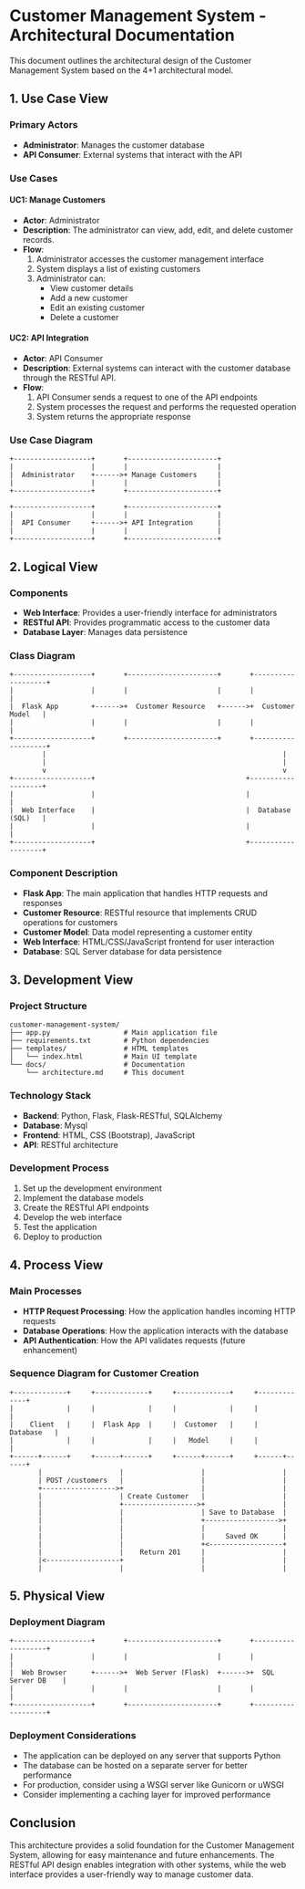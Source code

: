 # Customer Management System - Architectural Documentation

This document outlines the architectural design of the Customer Management System based on the 4+1 architectural model.

## 1. Use Case View

### Primary Actors
- **Administrator**: Manages the customer database
- **API Consumer**: External systems that interact with the API

### Use Cases

#### UC1: Manage Customers
- **Actor**: Administrator
- **Description**: The administrator can view, add, edit, and delete customer records.
- **Flow**:
  1. Administrator accesses the customer management interface
  2. System displays a list of existing customers
  3. Administrator can:
     - View customer details
     - Add a new customer
     - Edit an existing customer
     - Delete a customer

#### UC2: API Integration
- **Actor**: API Consumer
- **Description**: External systems can interact with the customer database through the RESTful API.
- **Flow**:
  1. API Consumer sends a request to one of the API endpoints
  2. System processes the request and performs the requested operation
  3. System returns the appropriate response

### Use Case Diagram
```
+-------------------+       +----------------------+
|                   |       |                      |
|  Administrator    +------>+ Manage Customers     |
|                   |       |                      |
+-------------------+       +----------------------+
                            
+-------------------+       +----------------------+
|                   |       |                      |
|  API Consumer     +------>+ API Integration      |
|                   |       |                      |
+-------------------+       +----------------------+
```

## 2. Logical View

### Components
- **Web Interface**: Provides a user-friendly interface for administrators
- **RESTful API**: Provides programmatic access to the customer data
- **Database Layer**: Manages data persistence

### Class Diagram
```
+-------------------+       +----------------------+       +-------------------+
|                   |       |                      |       |                   |
|  Flask App        +------>+  Customer Resource   +------>+  Customer Model   |
|                   |       |                      |       |                   |
+-------------------+       +----------------------+       +-------------------+
        |                                                          |
        |                                                          |
        v                                                          v
+-------------------+                                     +-------------------+
|                   |                                     |                   |
|  Web Interface    |                                     |  Database (SQL)   |
|                   |                                     |                   |
+-------------------+                                     +-------------------+
```

### Component Description
- **Flask App**: The main application that handles HTTP requests and responses
- **Customer Resource**: RESTful resource that implements CRUD operations for customers
- **Customer Model**: Data model representing a customer entity
- **Web Interface**: HTML/CSS/JavaScript frontend for user interaction
- **Database**: SQL Server database for data persistence

## 3. Development View

### Project Structure
```
customer-management-system/
├── app.py                  # Main application file
├── requirements.txt        # Python dependencies
├── templates/              # HTML templates
│   └── index.html          # Main UI template
└── docs/                   # Documentation
    └── architecture.md     # This document
```

### Technology Stack
- **Backend**: Python, Flask, Flask-RESTful, SQLAlchemy
- **Database**: Mysql
- **Frontend**: HTML, CSS (Bootstrap), JavaScript
- **API**: RESTful architecture

### Development Process
1. Set up the development environment
2. Implement the database models
3. Create the RESTful API endpoints
4. Develop the web interface
5. Test the application
6. Deploy to production

## 4. Process View

### Main Processes
- **HTTP Request Processing**: How the application handles incoming HTTP requests
- **Database Operations**: How the application interacts with the database
- **API Authentication**: How the API validates requests (future enhancement)

### Sequence Diagram for Customer Creation
```
+-------------+     +-------------+     +-------------+     +-------------+
|             |     |             |     |             |     |             |
|    Client   |     |  Flask App  |     |  Customer   |     |  Database   |
|             |     |             |     |   Model     |     |             |
+------+------+     +------+------+     +------+------+     +------+------+
       |                   |                   |                   |
       | POST /customers   |                   |                   |
       +------------------>+                   |                   |
       |                   | Create Customer   |                   |
       |                   +------------------>+                   |
       |                   |                   | Save to Database  |
       |                   |                   +------------------>+
       |                   |                   |                   |
       |                   |                   |     Saved OK      |
       |                   |                   +<------------------+
       |                   |    Return 201     |                   |
       |<------------------+                   |                   |
       |                   |                   |                   |
```

## 5. Physical View

### Deployment Diagram
```
+-------------------+       +----------------------+       +-------------------+
|                   |       |                      |       |                   |
|  Web Browser      +------>+  Web Server (Flask)  +------>+  SQL Server DB    |
|                   |       |                      |       |                   |
+-------------------+       +----------------------+       +-------------------+
```

### Deployment Considerations
- The application can be deployed on any server that supports Python
- The database can be hosted on a separate server for better performance
- For production, consider using a WSGI server like Gunicorn or uWSGI
- Consider implementing a caching layer for improved performance

## Conclusion

This architecture provides a solid foundation for the Customer Management System, allowing for easy maintenance and future enhancements. The RESTful API design enables integration with other systems, while the web interface provides a user-friendly way to manage customer data.